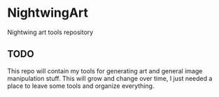 # NightwingArt
Nightwing art tools repository

## TODO

This repo will contain my tools for generating art and general image manipulation stuff. This will grow and change over time, I just needed a place to leave some tools and organize everything.